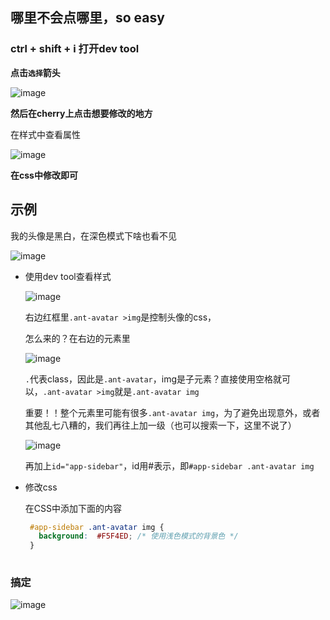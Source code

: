 ## 哪里不会点哪里，so easy    

### ctrl + shift + i 打开dev tool  

**点击`选择`箭头**  

![image](https://github.com/user-attachments/assets/8f61b01d-f507-45e5-b96e-eaf63410b580)  

**然后在cherry上点击想要修改的地方**   

在样式中查看属性  

![image](https://github.com/user-attachments/assets/42aeed4f-6528-4438-8b6f-3db714461f3e)  

**在css中修改即可**  

## 示例  

我的头像是黑白，在深色模式下啥也看不见   

![image](https://github.com/user-attachments/assets/ba4c0262-e66f-4fd0-ac1d-7f242940293c)  

- 使用dev tool查看样式
  
  ![image](https://github.com/user-attachments/assets/57fd5609-cdf9-4c5a-b15c-e2f1a4f1dbc3)
  
  右边红框里`.ant-avatar >img`是控制头像的css，
  
  怎么来的？在右边的元素里
  
  ![image](https://github.com/user-attachments/assets/c9ab5d34-cab1-4c59-a230-344972b0215c)
  
  `.`代表class，因此是`.ant-avatar`，img是子元素？直接使用空格就可以，`.ant-avatar >img`就是`.ant-avatar img`
  
  重要！！整个元素里可能有很多`.ant-avatar img`，为了避免出现意外，或者其他乱七八糟的，我们再往上加一级（也可以搜索一下，这里不说了）
  
  ![image](https://github.com/user-attachments/assets/2d5a8bbc-adfc-411e-95c6-26c47322e6ae)

  再加上`id="app-sidebar"`，id用#表示，即`#app-sidebar .ant-avatar img`
  
  
- 修改css
  
  在CSS中添加下面的内容
  
  ```CSS
   #app-sidebar .ant-avatar img {  
     background:  #F5F4ED; /* 使用浅色模式的背景色 */  
   }  
    
  ```

### 搞定

![image](https://github.com/user-attachments/assets/12da4d04-3f93-42e7-ba7f-985ff7ea85d5)

  
